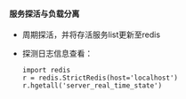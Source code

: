 ####  服务探活与负载分离

- 周期探活，并将存活服务list更新至redis

- 探测日志信息查看：

  ```
  import redis
  r = redis.StrictRedis(host='localhost')
  r.hgetall('server_real_time_state')
  ```

